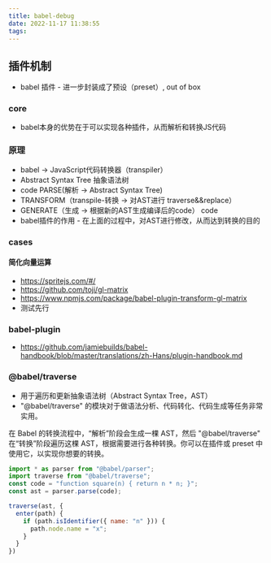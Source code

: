 ```yaml
---
title: babel-debug
date: 2022-11-17 11:38:55
tags:
---
```



## 插件机制

- babel 插件 - 进一步封装成了预设（preset）, out of box

### core
- babel本身的优势在于可以实现各种插件，从而解析和转换JS代码
### 原理
- babel -> JavaScript代码转换器（transpiler）
- Abstract Syntax Tree 抽象语法树
- code PARSE(解析 -> Abstract Syntax Tree)
- TRANSFORM（transpile-转换 -> 对AST进行 traverse&&replace）
- GENERATE（生成 -> 根据新的AST生成编译后的code） code
- babel插件的作用 - 在上面的过程中，对AST进行修改，从而达到转换的目的

### cases

#### 简化向量运算
- https://spritejs.com/#/
- https://github.com/toji/gl-matrix
- https://www.npmjs.com/package/babel-plugin-transform-gl-matrix
- 测试先行

### babel-plugin
- https://github.com/jamiebuilds/babel-handbook/blob/master/translations/zh-Hans/plugin-handbook.md


### @babel/traverse
- 用于遍历和更新抽象语法树（Abstract Syntax Tree，AST）
- "@babel/traverse" 的模块对于做语法分析、代码转化、代码生成等任务非常实用。

在 Babel 的转换流程中，“解析”阶段会生成一棵 AST，然后 "@babel/traverse" 在“转换”阶段遍历这棵 AST，根据需要进行各种转换。你可以在插件或 preset 中使用它，以实现你想要的转换。

```javascript
import * as parser from "@babel/parser";
import traverse from "@babel/traverse";
const code = "function square(n) { return n * n; }";
const ast = parser.parse(code);

traverse(ast, {
  enter(path) {
    if (path.isIdentifier({ name: "n" })) {
      path.node.name = "x";
    }
  }
})
```